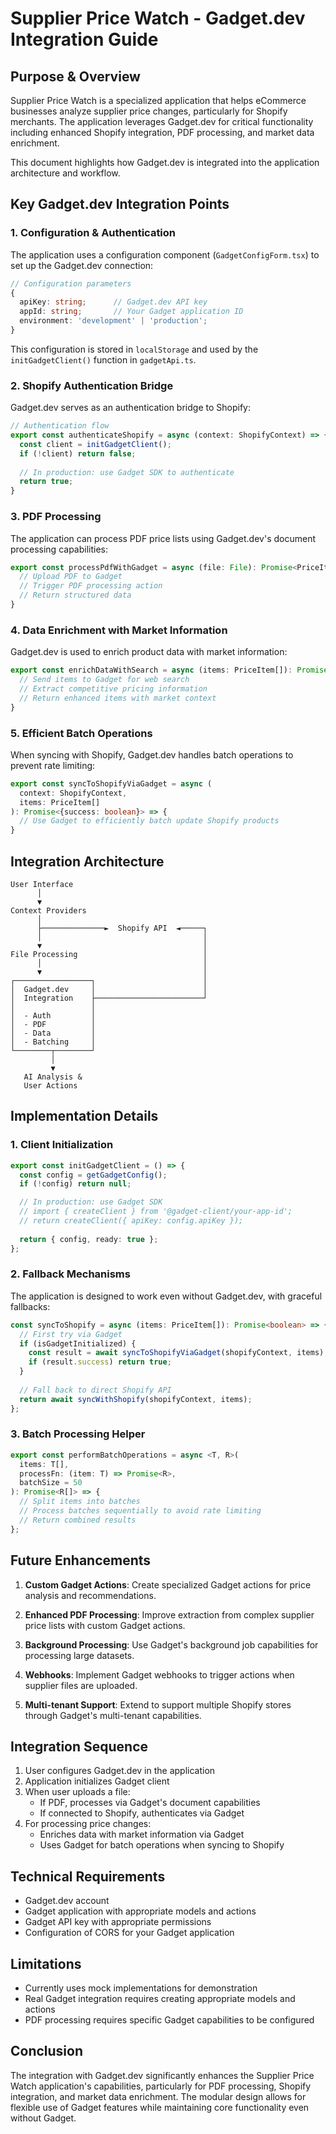 
# Supplier Price Watch - Gadget.dev Integration Guide

## Purpose & Overview

Supplier Price Watch is a specialized application that helps eCommerce businesses analyze supplier price changes, particularly for Shopify merchants. The application leverages Gadget.dev for critical functionality including enhanced Shopify integration, PDF processing, and market data enrichment.

This document highlights how Gadget.dev is integrated into the application architecture and workflow.

## Key Gadget.dev Integration Points

### 1. Configuration & Authentication

The application uses a configuration component (`GadgetConfigForm.tsx`) to set up the Gadget.dev connection:

```typescript
// Configuration parameters
{
  apiKey: string;      // Gadget.dev API key
  appId: string;       // Your Gadget application ID
  environment: 'development' | 'production';
}
```

This configuration is stored in `localStorage` and used by the `initGadgetClient()` function in `gadgetApi.ts`.

### 2. Shopify Authentication Bridge

Gadget.dev serves as an authentication bridge to Shopify:

```typescript
// Authentication flow
export const authenticateShopify = async (context: ShopifyContext) => {
  const client = initGadgetClient();
  if (!client) return false;
  
  // In production: use Gadget SDK to authenticate
  return true;
}
```

### 3. PDF Processing

The application can process PDF price lists using Gadget.dev's document processing capabilities:

```typescript
export const processPdfWithGadget = async (file: File): Promise<PriceItem[]> => {
  // Upload PDF to Gadget
  // Trigger PDF processing action
  // Return structured data
}
```

### 4. Data Enrichment with Market Information

Gadget.dev is used to enrich product data with market information:

```typescript
export const enrichDataWithSearch = async (items: PriceItem[]): Promise<PriceItem[]> => {
  // Send items to Gadget for web search
  // Extract competitive pricing information
  // Return enhanced items with market context
}
```

### 5. Efficient Batch Operations

When syncing with Shopify, Gadget.dev handles batch operations to prevent rate limiting:

```typescript
export const syncToShopifyViaGadget = async (
  context: ShopifyContext, 
  items: PriceItem[]
): Promise<{success: boolean}> => {
  // Use Gadget to efficiently batch update Shopify products
}
```

## Integration Architecture

```
User Interface
      │
      ▼
Context Providers
      │
      ├──────────────►  Shopify API  ◄─────┐
      │                                    │
      ▼                                    │
File Processing                            │
      │                                    │
      ▼                                    │
┌─────────────────┐                        │
│  Gadget.dev     │                        │
│  Integration    ├────────────────────────┘
│                 │
│  - Auth         │
│  - PDF          │
│  - Data         │
│  - Batching     │
└────────┬────────┘
         │
         ▼
   AI Analysis &
   User Actions
```

## Implementation Details

### 1. Client Initialization

```typescript
export const initGadgetClient = () => {
  const config = getGadgetConfig();
  if (!config) return null;

  // In production: use Gadget SDK
  // import { createClient } from '@gadget-client/your-app-id';
  // return createClient({ apiKey: config.apiKey });
  
  return { config, ready: true };
};
```

### 2. Fallback Mechanisms

The application is designed to work even without Gadget.dev, with graceful fallbacks:

```typescript
const syncToShopify = async (items: PriceItem[]): Promise<boolean> => {
  // First try via Gadget
  if (isGadgetInitialized) {
    const result = await syncToShopifyViaGadget(shopifyContext, items);
    if (result.success) return true;
  }
  
  // Fall back to direct Shopify API
  return await syncWithShopify(shopifyContext, items);
};
```

### 3. Batch Processing Helper

```typescript
export const performBatchOperations = async <T, R>(
  items: T[],
  processFn: (item: T) => Promise<R>,
  batchSize = 50
): Promise<R[]> => {
  // Split items into batches
  // Process batches sequentially to avoid rate limiting
  // Return combined results
};
```

## Future Enhancements

1. **Custom Gadget Actions**: Create specialized Gadget actions for price analysis and recommendations.

2. **Enhanced PDF Processing**: Improve extraction from complex supplier price lists with custom Gadget actions.

3. **Background Processing**: Use Gadget's background job capabilities for processing large datasets.

4. **Webhooks**: Implement Gadget webhooks to trigger actions when supplier files are uploaded.

5. **Multi-tenant Support**: Extend to support multiple Shopify stores through Gadget's multi-tenant capabilities.

## Integration Sequence

1. User configures Gadget.dev in the application
2. Application initializes Gadget client
3. When user uploads a file:
   - If PDF, processes via Gadget's document capabilities
   - If connected to Shopify, authenticates via Gadget
4. For processing price changes:
   - Enriches data with market information via Gadget
   - Uses Gadget for batch operations when syncing to Shopify

## Technical Requirements

- Gadget.dev account
- Gadget application with appropriate models and actions
- Gadget API key with appropriate permissions
- Configuration of CORS for your Gadget application

## Limitations

- Currently uses mock implementations for demonstration
- Real Gadget integration requires creating appropriate models and actions
- PDF processing requires specific Gadget capabilities to be configured

## Conclusion

The integration with Gadget.dev significantly enhances the Supplier Price Watch application's capabilities, particularly for PDF processing, Shopify integration, and market data enrichment. The modular design allows for flexible use of Gadget features while maintaining core functionality even without Gadget.
